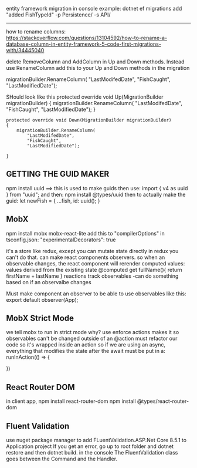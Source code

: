 entity framework migration in console example:
dotnet ef migrations add "added FishTypeId" -p Persistence/ -s API/

----------
how to rename columns: https://stackoverflow.com/questions/13104592/how-to-rename-a-database-column-in-entity-framework-5-code-first-migrations-with/34445040

delete RemoveColumn and AddColumn in Up and Down methods. Instead use RenameColumn
add this to your Up and Down methods in the migration

migrationBuilder.RenameColumn(
                "LastModifedDate",
                "FishCaught",
                "LastModifiedDate");

SHould look like this
    protected override void Up(MigrationBuilder migrationBuilder)
    {
        migrationBuilder.RenameColumn(
            "LastModifedDate",
            "FishCaught",
            "LastModifiedDate");
    }

    protected override void Down(MigrationBuilder migrationBuilder)
    {
        migrationBuilder.RenameColumn(
            "LastModifedDate",
            "FishCaught",
            "LastModifiedDate");

    }

GETTING THE GUID MAKER
------------------------
npm install uuid ==> this is used to make guids
then use: 
import { v4 as uuid } from "uuid";
and then: npm install @types/uuid
then to actually make the guid:
let newFish = {
                ...fish,
                id: uuid();
            }

MobX
---------
npm install mobx mobx-react-lite
add this to "compilerOptions" in tsconfig.json:
    "experimentalDecorators": true

it's a store like redux, except you can mutate state directly
in redux you can't do that.
can make react components observers. so when an observable changes, the react component will rerender
computed values: values derived from the existing state
    @computed get fullName(){
        return firstName + lastName
    }
reactions track observables
    -can do something based on if an observalbe changes 

Must make component an observer to be able to use observables
like this:
export default observer(App);

MobX Strict Mode
----------------
we tell mobx to run in strict mode
why?
use enforce actions
makes it so observables can't be changed outside of an @action
must refactor our code so it's wrapped inside an action
so if we are using an async, everything that modifies the state after the await must be put in a:
runInAction(() => {

})

React Router DOM
----------------
in client app, npm install react-router-dom
npm install @types/react-router-dom


Fluent Validation
-----
use nuget package manager to add FLuentValidation.ASP.Net Core 8.5.1 to Application project
If you get an error, go up to root folder and dotnet restore and then dotnet build. in the console
The FluentValidation class goes between the Command and the Handler.